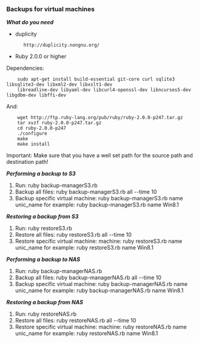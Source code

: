 ### Backups for virtual machines

***What do you need***

* duplicity
   
         http://duplicity.nongnu.org/
      
* Ruby 2.0.0 or higher

 Dependencies:
      
        sudo apt-get install build-essential git-core curl sqlite3 libsqlite3-dev libxml2-dev libxslt1-dev 
        libreadline-dev libyaml-dev libcurl4-openssl-dev libncurses5-dev libgdbm-dev libffi-dev
      
 And:
 
        wget http://ftp.ruby-lang.org/pub/ruby/ruby-2.0.0-p247.tar.gz
        tar xvzf ruby-2.0.0-p247.tar.gz
        cd ruby-2.0.0-p247
        ./configure
        make
        make install
        
Important:  Make sure that you have a well set path for the source path and destination path!      
     

***Performing a backup to S3***

1. Run: ruby backup-managerS3.rb
2. Backup all files: ruby backup-managerS3.rb all --time 10
3. Backup specific virtual machine: ruby backup-managerS3.rb name unic_name for example: ruby backup-managerS3.rb name Win8.1

***Restoring a backup from S3***

1. Run: ruby restoreS3.rb
2. Restore all files: ruby restoreS3.rb all --time 10
3. Restore specific virtual machine: machine: ruby restoreS3.rb name unic_name for example: ruby restoreS3.rb name Win8.1
 
***Performing a backup to NAS***

1. Run: ruby backup-managerNAS.rb
2. Backup all files: ruby backup-managerNAS.rb all --time 10
3. Backup specific virtual machine: ruby backup-managerNAS.rb name unic_name for example: ruby backup-managerNAS.rb name Win8.1

***Restoring a backup from NAS***

1. Run: ruby restoreNAS.rb
2. Restore all files: ruby restoreNAS.rb all --time 10
3. Restore specific virtual machine: machine: ruby restoreNAS.rb name unic_name for example: ruby restoreNAS.rb name Win8.1



